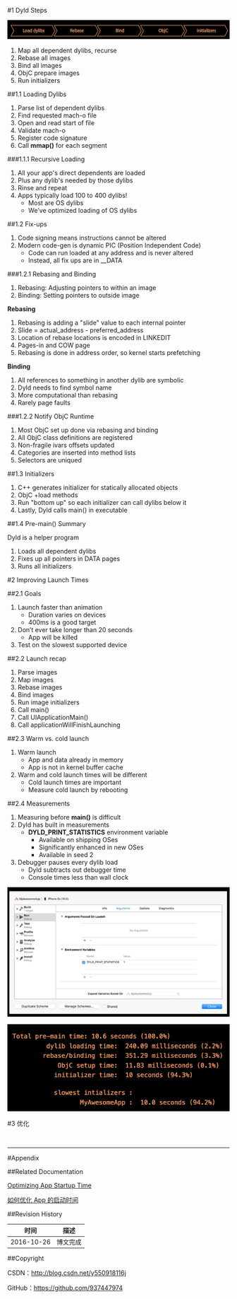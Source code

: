 #1 Dyld Steps

![](https://raw.githubusercontent.com/937447974/Blog/master/Resources/2017011001.png)

1. Map all dependent dylibs, recurse 
2. Rebase all images
3. Bind all images
4. ObjC prepare images
5. Run initializers

##1.1 Loading Dylibs

1. Parse list of dependent dylibs 
2. Find requested mach-o file 
3. Open and read start of file 
4. Validate mach-o
5. Register code signature
6. Call **mmap()** for each segment

###1.1.1 Recursive Loading

1. All your app's direct dependents are loaded 
2. Plus any dylib's needed by those dylibs 
3. Rinse and repeat
4. Apps typically load 100 to 400 dylibs!
	- Most are OS dylibs
	- We’ve optimized loading of OS dylibs

##1.2 Fix-ups

1. Code signing means instructions cannot be altered
2. Modern code-gen is dynamic PIC (Position Independent Code) 
	- Code can run loaded at any address and is never altered
	- Instead, all fix ups are in __DATA

###1.2.1 Rebasing and Binding

1. Rebasing: Adjusting pointers to within an image 
2. Binding: Setting pointers to outside image

**Rebasing**

1. Rebasing is adding a "slide" value to each internal pointer 
2. Slide = actual_address - preferred_address
3. Location of rebase locations is encoded in LINKEDIT 
4. Pages-in and COW page
5. Rebasing is done in address order, so kernel starts prefetching

**Binding**

1. All references to something in another dylib are symbolic 
2. Dyld needs to find symbol name
3. More computational than rebasing
4. Rarely page faults

###1.2.2 Notify ObjC Runtime 


1. Most ObjC set up done via rebasing and binding 
2. All ObjC class definitions are registered 
3. Non-fragile ivars offsets updated
4. Categories are inserted into method lists 
5. Selectors are uniqued

##1.3 Initializers

1. C++ generates initializer for statically allocated objects 
2. ObjC +load methods
3. Run "bottom up" so each initializer can call dylibs below it
4. Lastly, Dyld calls main() in executable

##1.4 Pre-main() Summary

Dyld is a helper program
1. Loads all dependent dylibs
2. Fixes up all pointers in DATA pages 
3. Runs all initializers

#2 Improving Launch Times

##2.1 Goals

1. Launch faster than animation
	- Duration varies on devices 
	- 400ms is a good target
2. Don’t ever take longer than 20 seconds
	- App will be killed
3. Test on the slowest supported device

##2.2 Launch recap

1. Parse images
2. Map images
3. Rebase images
4. Bind images
5. Run image initializers 
6. Call main()
7. Call UIApplicationMain()
8. Call applicationWillFinishLaunching

##2.3 Warm vs. cold launch

1. Warm launch
	- App and data already in memory
	- App is not in kernel buffer cache
2. Warm and cold launch times will be different
	- Cold launch times are important
	- Measure cold launch by rebooting

##2.4 Measurements

1. Measuring before **main()** is difficult
2. Dyld has built in measurements
	- **DYLD_PRINT_STATISTICS** environment variable 
		- Available on shipping OSes
		- Significantly enhanced in new OSes
		- Available in seed 2
3. Debugger pauses every dylib load
	- Dyld subtracts out debugger time 
	- Console times less than wall clock

![](https://raw.githubusercontent.com/937447974/Blog/master/Resources/2017011002.png)

![](https://raw.githubusercontent.com/937447974/Blog/master/Resources/2017011003.png)

#3 优化

&#160;

----------

#Appendix

##Related Documentation

[Optimizing App Startup Time](https://developer.apple.com/videos/play/wwdc2016/406/?time=55)

[如何优化 App 的启动时间](http://www.cocoachina.com/ios/20161102/17931.html)


##Revision History

| 时间 | 描述 |
| ---- | ---- |
| 2016-10-26 | 博文完成 |

##Copyright

CSDN：http://blog.csdn.net/y550918116j

GitHub：https://github.com/937447974